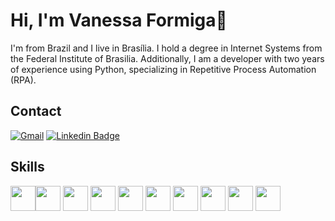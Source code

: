 # Hi, I'm Vanessa Formiga👋

I'm from Brazil and I live in Brasília. I hold a degree in Internet Systems from the Federal Institute of Brasilia. Additionally, I am a developer with two years of experience using Python, specializing in Repetitive Process Automation (RPA).

## Contact

<div>
 
  <a href="mailto:vanessaformiga21@gmail.com"><img src="https://img.shields.io/badge/Gmail-red?style=flat&logo=Gmail&logoColor=white" alt="Gmail" /></a> 
  [![Linkedin Badge](https://img.shields.io/badge/-LinkedIn-blue?style=flat-square&logo=Linkedin&logoColor=white&link=https://www.linkedin.com/in/vanessaformiga/)](https://www.linkedin.com/in/vanessaformiga/) 
</div>

## Skills
<img width ='40px' align='center' src ='https://raw.githubusercontent.com/rahulbanerjee26/githubAboutMeGenerator/main/icons/html.svg'><img width ='40px' align='center' src ='https://raw.githubusercontent.com/rahulbanerjee26/githubAboutMeGenerator/main/icons/css.svg'> <img width ='40px' align='center' src ='https://raw.githubusercontent.com/rahulbanerjee26/githubAboutMeGenerator/main/icons/javascript.svg'> <img width ='40px' align='center' src ='https://raw.githubusercontent.com/rahulbanerjee26/githubAboutMeGenerator/main/icons/reactjs.svg'> <img width ='40px' align='center' src ='https://raw.githubusercontent.com/rahulbanerjee26/githubAboutMeGenerator/main/icons/nodejs.svg'> <img width ='40px' align='center' src ='https://raw.githubusercontent.com/rahulbanerjee26/githubAboutMeGenerator/main/icons/git.svg' > <img width ='40px' align='center' src
='https://raw.githubusercontent.com/rahulbanerjee26/githubAboutMeGenerator/main/icons/python.svg'>  <img width ='40px' align='center' src
='https://raw.githubusercontent.com/rahulbanerjee26/githubAboutMeGenerator/main/icons/docker.svg' > <img width ='40px' align='center' src
='https://raw.githubusercontent.com/rahulbanerjee26/githubAboutMeGenerator/main/icons/postman.svg'> <img width ='40px' align='center' src
='https://raw.githubusercontent.com/rahulbanerjee26/githubAboutMeGenerator/main/icons/postman.svg'> 


